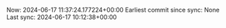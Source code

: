 Now: 2024-06-17 11:37:24.177224+00:00 Earliest commit since sync: None Last sync: 2024-06-17 10:12:38+00:00
